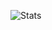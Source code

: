 ![Stats](https://github-readme-stats.vercel.app/api?username=timlin0307&theme=omni&show_icons=true&count_private=true&hide_border=true&custom_title=Sasaki+Yamato+Github+Stats)
<!--![Top langs](https://github-readme-stats.vercel.app/api/top-langs/?username=timlin0307&theme=omni&layout=compact&card_width=445&count_private=true&hide_border=true)-->


<!--
**timlin0307/timlin0307** is a ✨ _special_ ✨ repository because its `README.md` (this file) appears on your GitHub profile.

Here are some ideas to get you started:

- 🔭 I’m currently working on ...
- 🌱 I’m currently learning ...
- 👯 I’m looking to collaborate on ...
- 🤔 I’m looking for help with ...
- 💬 Ask me about ...
- 📫 How to reach me: ...
- 😄 Pronouns: ...
- ⚡ Fun fact: ...
-->

